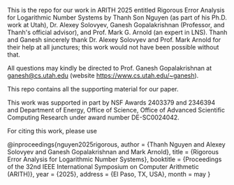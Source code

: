 This is the repo for our work in ARITH 2025 entitled Rigorous Error Analysis for Logarithmic Number Systems by Thanh Son Nguyen (as part of his Ph.D. work at Utah), Dr. Alexey Solovyev, Ganesh Gopalakrishnan (Professor, and Thanh's official advisor), and Prof. Mark G. Arnold (an expert in LNS). 
Thanh and Ganesh sincerely thank Dr. Alexey Solovyev and Prof. Mark Arnold for their help at all junctures; this work would not have been possible without that.

All questions may kindly be directed to Prof. Ganesh Gopalakrishnan at ganesh@cs.utah.edu (website https://www.cs.utah.edu/~ganesh).

This repo contains all the supporting material for our paper.

This work was supported in part by NSF Awards 2403379 and 2346394 and Department of Energy, Office of Science, Office of Advanced Scientific Computing Research under award number DE-SC0024042.

For citing this work, please use

@inproceedings{nguyen2025rigorous,
  author    = {Thanh Nguyen and Alexey Solovyev and Ganesh Gopalakrishnan and Mark Arnold},
  title     = {Rigorous Error Analysis for Logarithmic Number Systems},
  booktitle = {Proceedings of the 32nd IEEE International Symposium on Computer Arithmetic (ARITH)},
  year      = {2025},
  address   = {El Paso, TX, USA},
  month     = may
}
